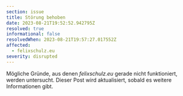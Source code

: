 ```yaml
---
section: issue
title: Störung behoben
date: 2023-08-21T19:52:52.942795Z
resolved: true
informational: false
resolvedWhen: 2023-08-21T19:57:27.017552Z
affected:
  - felixschulz.eu
severity: disrupted
---
```

Mögliche Gründe, aus denen *felixschulz.eu* gerade nicht funktioniert, werden untersucht. Dieser Post wird aktualisiert, sobald es weitere Informationen gibt.

        